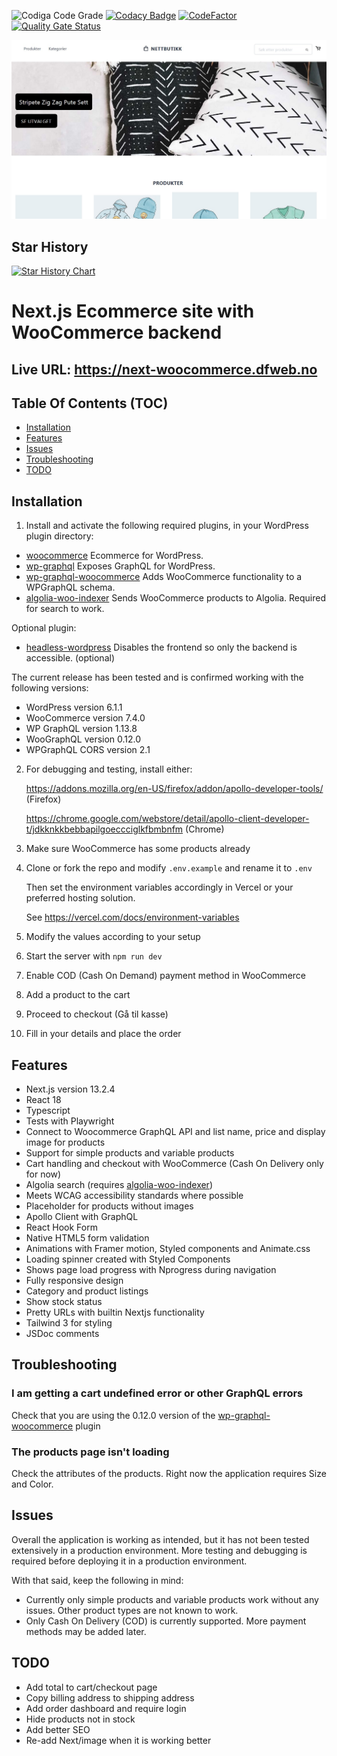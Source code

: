 ![Codiga Code Grade](https://api.codiga.io/project/35238/score/svg)
[![Codacy Badge](https://api.codacy.com/project/badge/Grade/29de6847b01142e6a0183988fc3df46a)](https://app.codacy.com/gh/w3bdesign/nextjs-woocommerce?utm_source=github.com&utm_medium=referral&utm_content=w3bdesign/nextjs-woocommerce&utm_campaign=Badge_Grade_Settings)
[![CodeFactor](https://www.codefactor.io/repository/github/w3bdesign/nextjs-woocommerce/badge)](https://www.codefactor.io/repository/github/w3bdesign/nextjs-woocommerce)
[![Quality Gate Status](https://sonarcloud.io/api/project_badges/measure?project=w3bdesign_nextjs-woocommerce&metric=alert_status)](https://sonarcloud.io/dashboard?id=w3bdesign_nextjs-woocommerce)

![Screenshot 1](./screenshots/screenshot1.jpg)

## Star History

[![Star History Chart](https://api.star-history.com/svg?repos=w3bdesign/nextjs-woocommerce&type=Date)](https://star-history.com/#w3bdesign/nextjs-woocommerce&Date)

# Next.js Ecommerce site with WooCommerce backend

## Live URL: <https://next-woocommerce.dfweb.no>

## Table Of Contents (TOC)

-   [Installation](#Installation)
-   [Features](#Features)
-   [Issues](#Issues)
-   [Troubleshooting](#Troubleshooting)
-   [TODO](#TODO)

## Installation

1.  Install and activate the following required plugins, in your WordPress plugin directory:

-   [woocommerce](https://wordpress.org/plugins/woocommerce) Ecommerce for WordPress.
-   [wp-graphql](https://wordpress.org/plugins/wp-graphql) Exposes GraphQL for WordPress.
-   [wp-graphql-woocommerce](https://github.com/wp-graphql/wp-graphql-woocommerce) Adds WooCommerce functionality to a WPGraphQL schema.
-   [algolia-woo-indexer](https://github.com/w3bdesign/algolia-woo-indexer) Sends WooCommerce products to Algolia. Required for search to work. 

Optional plugin:

-   [headless-wordpress](https://github.com/w3bdesign/headless-wp) Disables the frontend so only the backend is accessible. (optional)

The current release has been tested and is confirmed working with the following versions:

-   WordPress version 6.1.1
-   WooCommerce version 7.4.0
-   WP GraphQL version 1.13.8
-   WooGraphQL version 0.12.0
-   WPGraphQL CORS version 2.1

2.  For debugging and testing, install either:

    <https://addons.mozilla.org/en-US/firefox/addon/apollo-developer-tools/> (Firefox)

    <https://chrome.google.com/webstore/detail/apollo-client-developer-t/jdkknkkbebbapilgoeccciglkfbmbnfm> (Chrome)

3.  Make sure WooCommerce has some products already


4.  Clone or fork the repo and modify `.env.example` and rename it to `.env`

    Then set the environment variables accordingly in Vercel or your preferred hosting solution.

    See <https://vercel.com/docs/environment-variables>

5.  Modify the values according to your setup

6.  Start the server with `npm run dev`

7.  Enable COD (Cash On Demand) payment method in WooCommerce

8.  Add a product to the cart

9.  Proceed to checkout (Gå til kasse)

10. Fill in your details and place the order

## Features

-   Next.js version 13.2.4
-   React 18
-   Typescript
-   Tests with Playwright
-   Connect to Woocommerce GraphQL API and list name, price and display image for products
-   Support for simple products and variable products
-   Cart handling and checkout with WooCommerce (Cash On Delivery only for now)
-   Algolia search (requires [algolia-woo-indexer](https://github.com/w3bdesign/algolia-woo-indexer))
-   Meets WCAG accessibility standards where possible
-   Placeholder for products without images
-   Apollo Client with GraphQL
-   React Hook Form
-   Native HTML5 form validation
-   Animations with Framer motion, Styled components and Animate.css
-   Loading spinner created with Styled Components
-   Shows page load progress with Nprogress during navigation
-   Fully responsive design
-   Category and product listings
-   Show stock status
-   Pretty URLs with builtin Nextjs functionality
-   Tailwind 3 for styling
-   JSDoc comments

## Troubleshooting

### I am getting a cart undefined error or other GraphQL errors

Check that you are using the 0.12.0 version of the [wp-graphql-woocommerce](https://github.com/wp-graphql/wp-graphql-woocommerce) plugin

### The products page isn't loading

Check the attributes of the products. Right now the application requires Size and Color.

## Issues

Overall the application is working as intended, but it has not been tested extensively in a production environment. 
More testing and debugging is required before deploying it in a production environment. 

With that said, keep the following in mind:

-   Currently only simple products and variable products work without any issues. Other product types are not known to work.
-   Only Cash On Delivery (COD) is currently supported. More payment methods may be added later.

## TODO

-   Add total to cart/checkout page
-   Copy billing address to shipping address
-   Add order dashboard and require login
-   Hide products not in stock
-   Add better SEO
-   Re-add Next/image when it is working better
